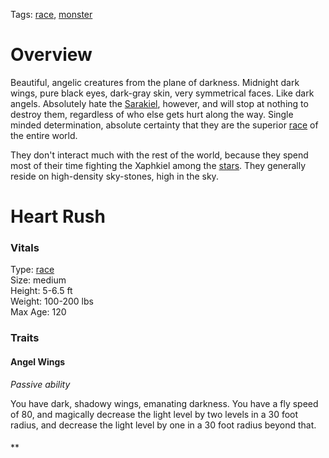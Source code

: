 Tags: [race](Races), [monster](Monsters)

# Overview

Beautiful, angelic creatures from the plane of darkness. Midnight dark wings, pure black eyes, dark-gray skin, very symmetrical faces. Like dark angels. Absolutely hate the [Sarakiel](Sarakiel), however, and will stop at nothing to destroy them, regardless of who else gets hurt along the way. Single minded determination, absolute certainty that they are the superior [race](Races) of the entire world. 

They don't interact much with the rest of the world, because they spend most of their time fighting the Xaphkiel among the [stars](Stars). They generally reside on high-density sky-stones, high in the sky.

# Heart Rush

### Vitals
Type: [race](Races)  
Size: medium  
Height: 5-6.5 ft  
Weight: 100-200 lbs  
Max Age: 120  

### Traits

#### Angel Wings
*Passive ability*

You have dark, shadowy wings, emanating darkness. You have a fly speed of 80, and magically decrease the light level by two levels in a 30 foot radius, and decrease the light level by one in a 30 foot radius beyond that.

#### 
**

